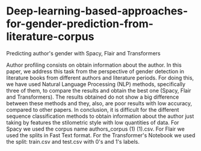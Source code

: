 # Deep-learning-based-approaches-for-gender-prediction-from-literature-corpus
Predicting author's gender with Spacy, Flair and Transformers

Author profiling consists on obtain information about the author. In this paper, we address this task from the perspective of gender detection in literature books from different authors and literature periods. For doing this, we have used Natural Language Processing (NLP) methods, specifically three of them, to compare the results and obtain the best one (Spacy, Flair and Transformers). The results obtained do not show a big difference between these methods and they, also, are poor results with low accuracy, compared to other papers. In conclusion, it is difficult for the different sequence classification methods to obtain information about the author just taking by features the stilometric style with low quantities of data.
For Spacy we used the corpus name authors_corpus (1) (1).csv.
For Flair we used the splits in Fast Text format.
For the Transformer's Notebook we used the split: train.csv and test.csv with 0's and 1's labels.
